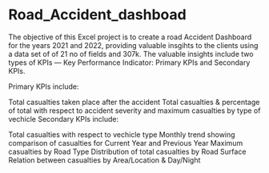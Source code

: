 # Road_Accident_dashboad

The objective of this Excel project is to create a road Accident Dashboard for the years 2021 and 2022, providing valuable insgihts to the clients using a data set of of 21 no of fields and 307k. The valuable insights include two types of KPIs — Key Performance Indicator: Primary KPIs and Secondary KPIs.

Primary KPIs include:

Total casualties taken place after the accident
Total casualties & percentage of total with respect to accident severity and maximum casualties by type of vechicle
Secondary KPIs include:

Total casualties with respect to vechicle type
Monthly trend showing comparison of casualties for Current Year and Previous Year
Maximum casualties by Road Type
Distribution of total casualties by Road Surface
Relation between casualties by Area/Location & Day/Night
